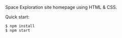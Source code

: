 Space Exploration site homepage using HTML & CSS.

Quick start:

```
$ npm install
$ npm start
````
